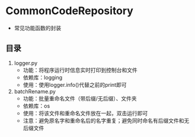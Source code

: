 # CommonCodeRepository
* 常见功能函数的封装
## 目录
1. logger.py
    - 功能：将程序运行时信息实时打印到控制台和文件
    - 依赖库：logging
    - 使用：使用logger.info()代替之前的print即可
2. batchRename.py
    * 功能：批量重命名文件（带后缀/无后缀）、文件夹
    * 依赖库：os
    * 使用：将该文件和重命名文件放在一起，双击运行即可
    * 注意：避免原名字和重命名后的名字重复；避免同时命名有后缀文件和无后缀文件